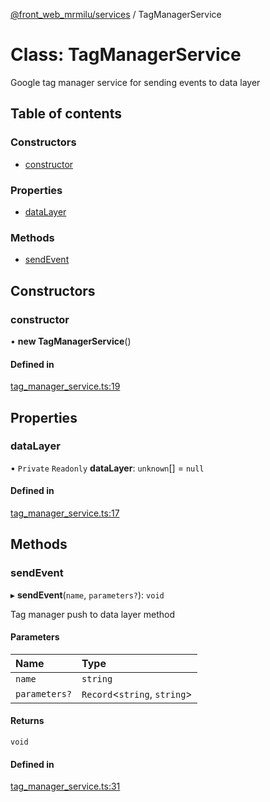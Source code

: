 [@front_web_mrmilu/services](../Services.md) / TagManagerService

# Class: TagManagerService

Google tag manager service for sending events to data layer

## Table of contents

### Constructors

- [constructor](TagManagerService.md#constructor)

### Properties

- [dataLayer](TagManagerService.md#datalayer)

### Methods

- [sendEvent](TagManagerService.md#sendevent)

## Constructors

### constructor

• **new TagManagerService**()

#### Defined in

[tag_manager_service.ts:19](https://github.com/mrmilu/front_web_mrmilu/blob/5d35c52/packages/services/src/tag_manager_service.ts#L19)

## Properties

### dataLayer

• `Private` `Readonly` **dataLayer**: `unknown`[] = `null`

#### Defined in

[tag_manager_service.ts:17](https://github.com/mrmilu/front_web_mrmilu/blob/5d35c52/packages/services/src/tag_manager_service.ts#L17)

## Methods

### sendEvent

▸ **sendEvent**(`name`, `parameters?`): `void`

Tag manager push to data layer method

#### Parameters

| Name          | Type                          |
| :------------ | :---------------------------- |
| `name`        | `string`                      |
| `parameters?` | `Record`<`string`, `string`\> |

#### Returns

`void`

#### Defined in

[tag_manager_service.ts:31](https://github.com/mrmilu/front_web_mrmilu/blob/5d35c52/packages/services/src/tag_manager_service.ts#L31)
